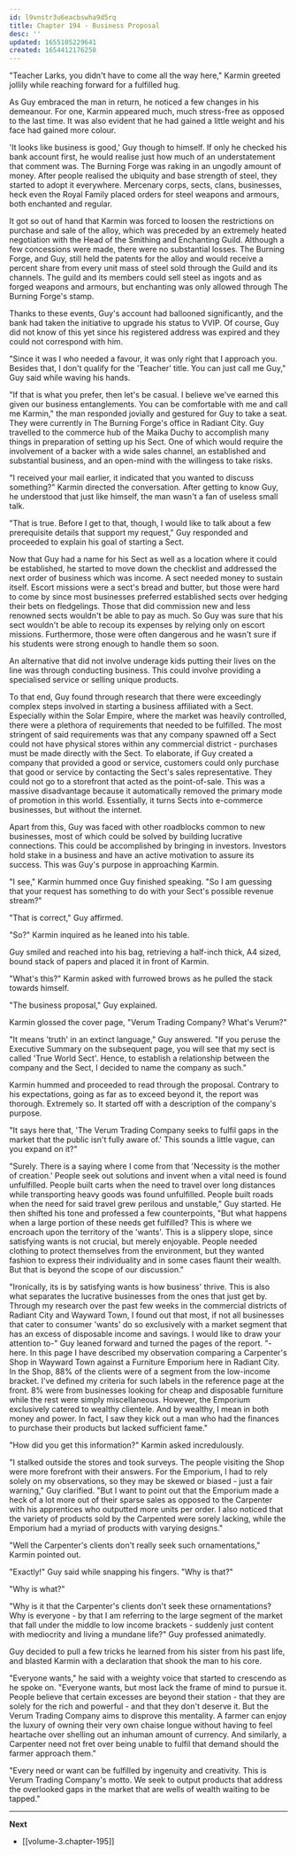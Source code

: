 ```yaml
---
id: l9vnstr3u6eacbswha9d5rq
title: Chapter 194 - Business Proposal
desc: ''
updated: 1655105229641
created: 1654412176258
---
```


"Teacher Larks, you didn't have to come all the way here," Karmin greeted jollily while reaching forward for a fulfilled hug.

As Guy embraced the man in return, he noticed a few changes in his demeanour. For one, Karmin appeared much, much stress-free as opposed to the last time. It was also evident that he had gained a little weight and his face had gained more colour.

'It looks like business is good,' Guy though to himself. If only he checked his bank account first, he would realise just how much of an understatement that comment was. The Burning Forge was raking in an ungodly amount of money. After people realised the ubiquity and base strength of steel, they started to adopt it everywhere. Mercenary corps, sects, clans, businesses, heck even the Royal Family placed orders for steel weapons and armours, both enchanted and regular.

It got so out of hand that Karmin was forced to loosen the restrictions on purchase and sale of the alloy, which was preceded by an extremely heated negotiation with the Head of the Smithing and Enchanting Guild. Although a few concessions were made, there were no substantial losses. The Burning Forge, and Guy, still held the patents for the alloy and would receive a percent share from every unit mass of steel sold through the Guild and its channels. The guild and its members could sell steel as ingots and as forged weapons and armours, but enchanting was only allowed through The Burning Forge's stamp.

Thanks to these events, Guy's account had ballooned significantly, and the bank had taken the initiative to upgrade his status to VVIP. Of course, Guy did not know of this yet since his registered address was expired and they could not correspond with him.

"Since it was I who needed a favour, it was only right that I approach you. Besides that, I don't qualify for the 'Teacher' title. You can just call me Guy," Guy said while waving his hands.

"If that is what you prefer, then let's be casual. I believe we've earned this given our business entanglements. You can be comfortable with me and call me Karmin," the man responded jovially and gestured for Guy to take a seat. They were currently in The Burning Forge's office in Radiant City. Guy travelled to the commerce hub of the Maika Duchy to accomplish many things in preparation of setting up his Sect. One of which would require the involvement of a backer with a wide sales channel, an established and substantial business, and an open-mind with the willingess to take risks.

"I received your mail earlier, it indicated that you wanted to discuss something?" Karmin directed the conversation. After getting to know Guy, he understood that just like himself, the man wasn't a fan of useless small talk.

"That is true. Before I get to that, though, I would like to talk about a few prerequisite details that support my request," Guy responded and proceeded to explain his goal of starting a Sect.

Now that Guy had a name for his Sect as well as a location where it could be established, he started to move down the checklist and addressed the next order of business which was income. A sect needed money to sustain itself. Escort missions were a sect's bread and butter, but those were hard to come by since most businesses preferred established sects over hedging their bets on fledgelings. Those that did commission new and less renowned sects wouldn't be able to pay as much. So Guy was sure that his sect wouldn't be able to recoup its expenses by relying only on escort missions. Furthermore, those were often dangerous and he wasn't sure if his students were strong enough to handle them so soon.

An alternative that did not involve underage kids putting their lives on the line was through conducting business. This could involve providing a specialised service or selling unique products.

To that end, Guy found through research that there were exceedingly complex steps involved in starting a business affiliated with a Sect. Especially within the Solar Empire, where the market was heavily controlled, there were a plethora of requirements that needed to be fulfilled. The most stringent of said requirements was that any company spawned off a Sect could not have physical stores within any commercial district - purchases must be made directly with the Sect. To elaborate, if Guy created a company that provided a good or service, customers could only purchase that good or service by contacting the Sect's sales representative. They could not go to a storefront that acted as the point-of-sale. This was a massive disadvantage because it automatically removed the primary mode of promotion in this world. Essentially, it turns Sects into e-commerce businesses, but without the internet.

Apart from this, Guy was faced with other roadblocks common to new businesses, most of which could be solved by building lucrative connections. This could be accomplished by bringing in investors. Investors hold stake in a business and have an active motivation to assure its success. This was Guy's purpose in approaching Karmin.

"I see," Karmin hummed once Guy finished speaking. "So I am guessing that your request has something to do with your Sect's possible revenue stream?"

"That is correct," Guy affirmed.

"So?" Karmin inquired as he leaned into his table.

Guy smiled and reached into his bag, retrieving a half-inch thick, A4 sized, bound stack of papers and placed it in front of Karmin.

"What's this?" Karmin asked with furrowed brows as he pulled the stack towards himself.

"The business proposal," Guy explained.

Karmin glossed the cover page, "Verum Trading Company? What's Verum?"

"It means 'truth' in an extinct language," Guy answered. "If you peruse the Executive Summary on the subsequent page, you will see that my sect is called 'True World Sect'. Hence, to establish a relationship between the company and the Sect, I decided to name the company as such."

Karmin hummed and proceeded to read through the proposal. Contrary to his expectations, going as far as to exceed beyond it, the report was thorough. Extremely so. It started off with a description of the company's purpose.

"It says here that, 'The Verum Trading Company seeks to fulfil gaps in the market that the public isn't fully aware of.' This sounds a little vague, can you expand on it?"

"Surely. There is a saying where I come from that 'Necessity is the mother of creation.' People seek out solutions and invent when a vital need is found unfulfilled. People built carts when the need to travel over long distances while transporting heavy goods was found unfulfilled. People built roads when the need for said travel grew perilous and unstable," Guy started. He then shifted his tone and professed a few counterpoints, "But what happens when a large portion of these needs get fulfilled? This is where we encroach upon the territory of the 'wants'. This is a slippery slope, since satisfying wants is not crucial, but merely enjoyable. People needed clothing to protect themselves from the environment, but they wanted fashion to express their individuality and in some cases flaunt their wealth. But that is beyond the scope of our discussion."

"Ironically, its is by satisfying wants is how business' thrive. This is also what separates the lucrative businesses from the ones that just get by. Through my research over the past few weeks in the commercial districts of Radiant City and Wayward Town, I found out that most, if not all businesses that cater to consumer 'wants' do so exclusively with a market segment that has an excess of disposable income and savings. I would like to draw your attention to-" Guy leaned forward and turned the pages of the report. "-here. In this page I have described my observation comparing a Carpenter's Shop in Wayward Town against a Furniture Emporium here in Radiant City. In the Shop, 88% of the clients were of a segment from the low-income bracket. I've defined my criteria for such labels in the reference page at the front. 8% were from businesses looking for cheap and disposable furniture while the rest were simply miscellaneous. However, the Emporium exclusively catered to wealthy clientele. And by wealthy, I mean in both money and power. In fact, I saw they kick out a man who had the finances to purchase their products but lacked sufficient fame."

"How did you get this information?" Karmin asked incredulously.

"I stalked outside the stores and took surveys. The people visiting the Shop were more forefront with their answers. For the Emporium, I had to rely solely on my observations, so they may be skewed or biased - just a fair warning," Guy clarified. "But I want to point out that the Emporium made a heck of a lot more out of their sparse sales as opposed to the Carpenter with his apprentices who outputted more units per order. I also noticed that the variety of products sold by the Carpented were sorely lacking, while the Emporium had a myriad of products with varying designs."

"Well the Carpenter's clients don't really seek such ornamentations," Karmin pointed out.

"Exactly!" Guy said while snapping his fingers. "Why is that?"

"Why is what?"

"Why is it that the Carpenter's clients don't seek these ornamentations? Why is everyone - by that I am referring to the large segment of the market that fall under the middle to low income brackets - suddenly just content with mediocrity and living a mundane life?" Guy professed animatedly. 

Guy decided to pull a few tricks he learned from his sister from his past life, and blasted Karmin with a declaration that shook the man to his core.

"Everyone wants," he said with a weighty voice that started to crescendo as he spoke on. "Everyone wants, but most lack the frame of mind to pursue it. People believe that certain excesses are beyond their station - that they are solely for the rich and powerful - and that they don't deserve it. But the Verum Trading Company aims to disprove this mentality. A farmer can enjoy the luxury of owning their very own chaise longue without having to feel heartache over shelling out an inhuman amount of currency. And similarly, a Carpenter need not fret over being unable to fulfil that demand should the farmer approach them."

"Every need or want can be fulfilled by ingenuity and creativity. This is Verum Trading Company's motto. We seek to output products that address the overlooked gaps in the market that are wells of wealth waiting to be tapped."

____

**Next**
* [[volume-3.chapter-195]]
